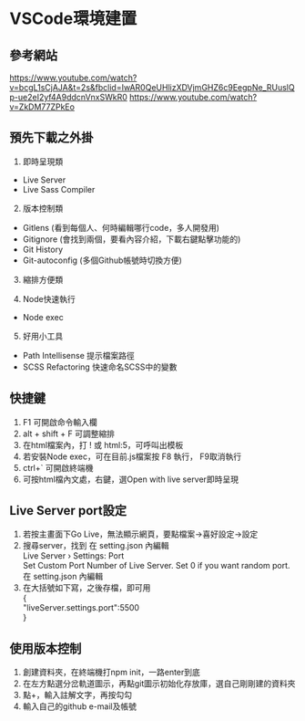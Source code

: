 # VSCode環境建置

## 參考網站  
https://www.youtube.com/watch?v=bcgL1sCjAJA&t=2s&fbclid=IwAR0QeUHlizXDVjmGHZ6c9EegpNe_RUuslQp-ue2eI2yf4A9ddcnVnxSWkR0
https://www.youtube.com/watch?v=ZkDM77ZPkEo

## 預先下載之外掛  
1. 即時呈現類
- Live Server
- Live Sass Compiler
2. 版本控制類
- Gitlens (看到每個人、何時編輯哪行code，多人開發用)
- Gitignore (會找到兩個，要看內容介紹，下載右鍵點擊功能的)
- Git History
- Git-autoconfig (多個Github帳號時切換方便)
3. 縮排方便類

4. Node快速執行
- Node exec
5. 好用小工具
- Path Intellisense 提示檔案路徑
- SCSS Refactoring 快速命名SCSS中的變數

## 快捷鍵  

1. F1 可開啟命令輸入欄
2. alt + shift + F 可調整縮排
3. 在html檔案內，打 ! 或 html:5，可呼叫出模板
4. 若安裝Node exec，可在目前.js檔案按 F8 執行， F9取消執行
5. ctrl+`  可開啟終端機
6. 可按html檔內文處，右鍵，選Open with live server即時呈現

## Live Server port設定  

1. 若按主畫面下Go Live，無法顯示網頁，要點檔案->喜好設定->設定
2. 搜尋server，找到 在 setting.json 內編輯  
    Live Server › Settings: Port  
    Set Custom Port Number of Live Server. Set 0 if you want random port.  
    在 setting.json 內編輯  
3. 在大括號如下寫，之後存檔，即可用  
  {  
      "liveServer.settings.port":5500  
  }  

## 使用版本控制  

1. 創建資料夾，在終端機打npm init，一路enter到底
2. 在左方點選分岔軌道圖示，再點git圖示初始化存放庫，選自己剛剛建的資料夾
3. 點+，輸入註解文字，再按勾勾
4. 輸入自己的github e-mail及帳號
